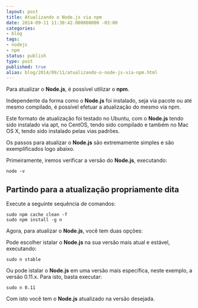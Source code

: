 ```yaml
---
layout: post
title: Atualizando o Node.js via npm
date: 2014-09-11 11:30:42.000000000 -03:00
categories:
- blog
tags:
- nodejs
- npm
status: publish
type: post
published: true
alias: blog/2014/09/11/atualizando-o-node-js-via-npm.html
---
```


Para atualizar o **Node.js**, é possível utilizar o **npm**.

Independente da forma como o **Node.js** foi instalado, seja via pacote ou até mesmo compilado, é possível efetuar a atualização do mesmo via npm.

Este formato de atualização foi testado no Ubuntu, com o **Node.js** tendo sido instalado via apt, no CentOS, tendo sido compilado e também no Mac OS X, tendo sido instalado pelas vias padrões.

Os passos para atualizar o **Node.js** são extremamente simples e são exemplificados logo abaixo.

Primeiramente, iremos verificar a versão do **Node.js**, executando:

	node -v

## Partindo para a atualização propriamente dita

Execute a seguinte sequência de comandos:

	sudo npm cache clean -f
	sudo npm install -g n

Agora, para atualizar o **Node.js**, você tem duas opções:

Pode escolher istalar o **Node.js** na sua versão mais atual e estável, executando:

	sudo n stable

Ou pode istalar o **Node.js** em uma versão mais específica, neste exemplo, a versão 0.11.x.
Para isto, basta executar:

	sudo n 0.11

Com isto você tem o **Node.js** atualizado na versão desejada.